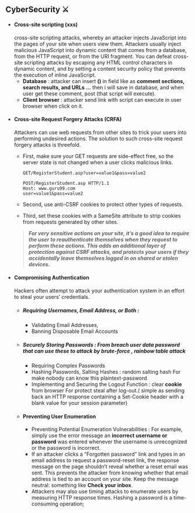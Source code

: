 ## CyberSecurity :crossed_swords:
- ####  Cross-site scripting (xxs)
    cross-site scripting attacks, whereby an attacker injects JavaScript into the pages of your site when users view them. Attackers usually inject malicious JavaScript into dynamic content that comes from a database, from the HTTP request, or from the URI fragment. You can defeat cross-site scripting attacks by escaping any HTML control characters in dynamic content, and by setting a content security policy that prevents the execution of inline JavaScript.
    - **Database** : attacker can insert **(<script></script>)** in field like as **comment sections, search results, and URLs ...** then i will save in database, and when user get these comment, post (that script will execute).
    - **Client browser** : attacker send link with script can execute in user browser when click on it.
- ####  Cross-site Request Forgery Attacks (CRFA)
    Attackers can use web requests from other sites to trick your users into performing undesired actions. 
    The solution to such cross-site request forgery attacks is threefold. 
    - First, make sure your GET requests are side-effect free, so the server state is not changed when a user clicks malicious links.
      ```
      GET/RegisterStudent.asp?user=value1&pass=value2
      ```  
      
      ```
      POST/RegisterStudent.asp HTTP/1.1  
      Host: www.guru99.com
      user=value1&pass=value2
      ```
    - Second, use anti-CSRF cookies to protect other types of requests.
    - Third, set these cookies with a SameSite attribute to strip cookies from requests generated by other sites.   
    > ***For very sensitive actions on your site, it’s a good idea to require the user to reauthenticate themselves when they request to perform these actions. This adds an     additional layer of protection against CSRF attacks, and protects your users if they accidentally leave themselves logged in on shared or stolen devices.***
- #### Compromising Authentication
    Hackers often attempt to attack your authentication system in an effort to steal your users’ credentials.
    - ##### Requiring Usernames, Email Address, or Both : 
        - Validating Email Addresses,
        - Banning Disposable Email Accounts
    - ##### Securely Storing Passwords : From breach user data password that can use these to attack by brute-force , rainbow table attack
        - Requiring Complex Passwords
        - Hashing Passwords, Salting Hashes : random salting hash For make nobody can know this plaintext-password
        - Implementing and Securing the Logout Function : clear **cookie** from browser For protect steal after log-out.( simple as sending back an HTTP response containing a Set-Cookie header with a blank value for your session parameter)
    - #### Preventing User Enumeration 
        - Preventing Potential Enumeration Vulnerabilities : For example, simply use the error message an **incorrect username or password** was entered whenever the username is unrecognized or the password is incorrect.
        - If an attacker clicks a “Forgotten password” link and types in an email address to request a password-reset link, the response message on the page shouldn’t reveal whether a reset email was sent. This prevents the attacker from knowing whether that email address is tied to an account on your site. Keep the message neutral: something like **Check your inbox**. 
        - Attackers may also use timing attacks to enumerate users by measuring HTTP response times. Hashing a password is a time-consuming operation;
